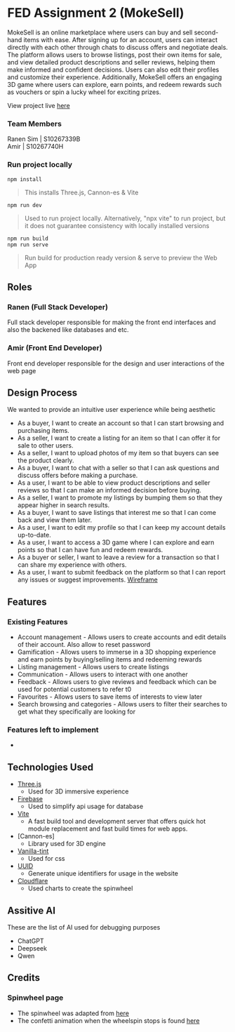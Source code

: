 # FED Assignment 2 (MokeSell)
MokeSell is an online marketplace where users can buy and sell second-hand items with ease. After signing up for an account, users can interact directly with each other through chats to discuss offers and negotiate deals. The platform allows users to browse listings, post their own items for sale, and view detailed product descriptions and seller reviews, helping them make informed and confident decisions. Users can also edit their profiles and customize their experience. Additionally, MokeSell offers an engaging 3D game where users can explore, earn points, and redeem rewards such as vouchers or spin a lucky wheel for exciting prizes.

View project live [here](https://razorbird360.github.io/FED-Assg02-MokeSell/)

### Team Members
Ranen Sim | S10267339B  
Amir | S10267740H

### Run project locally
```shell
npm install
```
> This installs Three.js, Cannon-es & Vite

```shell
npm run dev
```
> Used to run project locally. Alternatively, "npx vite" to run project, but it does not guarantee consistency with locally installed versions

```shell
npm run build
npm run serve
```
> Run build for production ready version & serve to preview the Web App
## Roles
### Ranen (Full Stack Developer)
Full stack developer responsible for making the front end interfaces and also the backened like databases and etc.
### Amir (Front End Developer)
Front end developer responsible for the design and user interactions of the web page
## Design Process  
We wanted to provide an intuitive user experience while being aesthetic 
- As a buyer, I want to create an account so that I can start browsing and purchasing items.
- As a seller, I want to create a listing for an item so that I can offer it for sale to other users.
- As a seller, I want to upload photos of my item so that buyers can see the product clearly.
- As a buyer, I want to chat with a seller so that I can ask questions and discuss offers before making a purchase.
- As a user, I want to be able to view product descriptions and seller reviews so that I can make an informed decision before buying.
- As a seller, I want to promote my listings by bumping them so that they appear higher in search results.
- As a buyer, I want to save listings that interest me so that I can come back and view them later.
- As a user, I want to edit my profile so that I can keep my account details up-to-date.
- As a user, I want to access a 3D game where I can explore and earn points so that I can have fun and redeem rewards.
- As a buyer or seller, I want to leave a review for a transaction so that I can share my experience with others.
- As a user, I want to submit feedback on the platform so that I can report any issues or suggest improvements.
[Wireframe](https://www.figma.com/design/ortFTJMIqOdrWC8oJ5c03R/Checkpoint-1-Wireframe?node-id=0-1&t=5nsNpsJUPTElK20g-1)

## Features
### Existing Features
- Account management - Allows users to create accounts and edit details of their account. Also allow to reset password
- Gamification - Allows users to immerse in a 3D shopping experience and earn points by buying/selling items and redeeming rewards
- Listing management - Allows users to create listings
- Communication - Allows users to interact with one another
- Feedback - Allows users to give reviews and feedback which can be used for potential customers to refer t0
- Favourites - Allows users to save items of interests to view later
- Search browsing and categories - Allows users to filter their searches to get what they specifically are looking for
### Features left to implement
-
## Technologies Used
- [Three.js](https://threejs.org/)
    - Used for 3D immersive experience
- [Firebase](http://firebase.google.com/) 
    - Used to simplify api usage for database
- [Vite](https://vite.dev/)
    - A fast build tool and development server that offers quick hot module replacement and fast build times for web apps.
- [Cannon-es]
    - Library used for 3D engine
- [Vanilla-tint]()
    - Used for css
- [UUID](https://www.npmjs.com/package/uuid)
    - Generate unique identifiers for usage in the website
- [Cloudflare](https://www.cloudflare.com/)
    - Used charts to create the spinwheel
## Assitive AI
These are the list of AI used for debugging purposes
- ChatGPT
- Deepseek
- Qwen
## Credits
### Spinwheel page
- The spinwheel was adapted from [here](https://www.codingartistweb.com/)
- The confetti animation when the wheelspin stops is found [here](https://bit.ly/3lJQT6h) 
